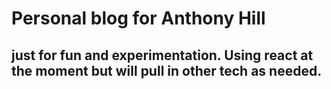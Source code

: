 # Personal blog for Anthony Hill
## just for fun and experimentation. Using react at the moment but will pull in other tech as needed.